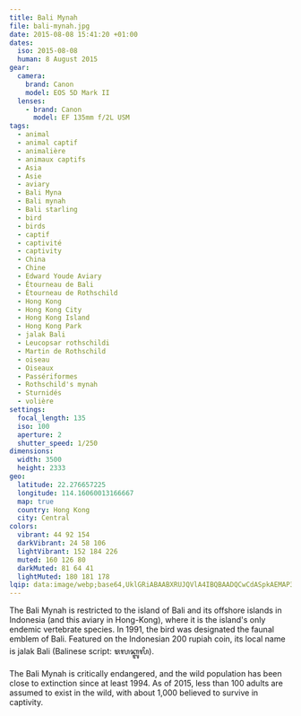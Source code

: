```yaml
---
title: Bali Mynah
file: bali-mynah.jpg
date: 2015-08-08 15:41:20 +01:00
dates:
  iso: 2015-08-08
  human: 8 August 2015
gear:
  camera:
    brand: Canon
    model: EOS 5D Mark II
  lenses:
    - brand: Canon
      model: EF 135mm f/2L USM
tags:
  - animal
  - animal captif
  - animalière
  - animaux captifs
  - Asia
  - Asie
  - aviary
  - Bali Myna
  - Bali mynah
  - Bali starling
  - bird
  - birds
  - captif
  - captivité
  - captivity
  - China
  - Chine
  - Edward Youde Aviary
  - Étourneau de Bali
  - Étourneau de Rothschild
  - Hong Kong
  - Hong Kong City
  - Hong Kong Island
  - Hong Kong Park
  - jalak Bali
  - Leucopsar rothschildi
  - Martin de Rothschild
  - oiseau
  - Oiseaux
  - Passériformes
  - Rothschild's mynah
  - Sturnidés
  - volière
settings:
  focal_length: 135
  iso: 100
  aperture: 2
  shutter_speed: 1/250
dimensions:
  width: 3500
  height: 2333
geo:
  latitude: 22.276657225
  longitude: 114.16060013166667
  map: true
  country: Hong Kong
  city: Central
colors:
  vibrant: 44 92 154
  darkVibrant: 24 58 106
  lightVibrant: 152 184 226
  muted: 160 126 80
  darkMuted: 81 64 41
  lightMuted: 180 181 178
lqip: data:image/webp;base64,UklGRiABAABXRUJQVlA4IBQBAADQCwCdASpkAEMAP3Giw1i0v7gvMlWbu/AuCWcGe9UT3ggyGx2qeCggYsTfiNm5SiVZKncbBIe+aY3ZbXyq5cRqmPIdkH4WweBBtGz0zXXB0Zf4phpyGLQNXshP36cF7XuiFq+sxqgAAP7rRmbqheSDjB9kVipVwJ81pTArGur6hctDDdmDtAdXlShw8gqvXgJOzV5VLsruZ23XocILRD5slt7yhm9jD/y3jT76qE3BT0M9hcOmhqve3mgf32ED9DjlM2uL+h3VqH4MvziAkDXqAcsCwnRtIdbRDL1oxgABmvpahJ6rJEtYuLgYVLfzqSqfJOmcurLv+1TtLpEqH7Q2+zUy25R87g42XvDKq2UMYG1AgAA=
---
```


The Bali Mynah is restricted to the island of Bali and its offshore islands in Indonesia (and this aviary in Hong-Kong), where it is the island's only endemic vertebrate species. In 1991, the bird was designated the faunal emblem of Bali. Featured on the Indonesian 200 rupiah coin, its local name is jalak Bali (Balinese script: ᬚᬮᬓ᭄ᬩᬮᬶ).

The Bali Mynah is critically endangered, and the wild population has been close to extinction since at least 1994. As of 2015, less than 100 adults are assumed to exist in the wild, with about 1,000 believed to survive in captivity.
